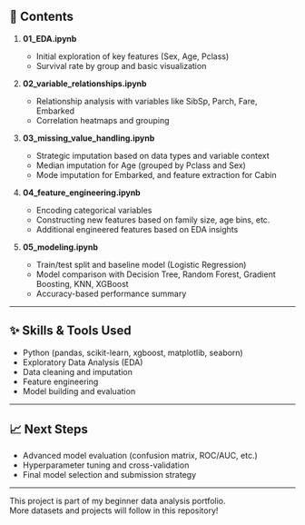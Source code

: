 ## 📌 Contents

1. **01_EDA.ipynb**  
   - Initial exploration of key features (Sex, Age, Pclass)  
   - Survival rate by group and basic visualization

2. **02_variable_relationships.ipynb**  
   - Relationship analysis with variables like SibSp, Parch, Fare, Embarked  
   - Correlation heatmaps and grouping

3. **03_missing_value_handling.ipynb**  
   - Strategic imputation based on data types and variable context  
   - Median imputation for Age (grouped by Pclass and Sex)  
   - Mode imputation for Embarked, and feature extraction for Cabin

4. **04_feature_engineering.ipynb**  
   - Encoding categorical variables  
   - Constructing new features based on family size, age bins, etc.  
   - Additional engineered features based on EDA insights

5. **05_modeling.ipynb**  
   - Train/test split and baseline model (Logistic Regression)  
   - Model comparison with Decision Tree, Random Forest, Gradient Boosting, KNN, XGBoost  
   - Accuracy-based performance summary

---

## ✨ Skills & Tools Used

- Python (pandas, scikit-learn, xgboost, matplotlib, seaborn)
- Exploratory Data Analysis (EDA)
- Data cleaning and imputation
- Feature engineering
- Model building and evaluation

---

## 📈 Next Steps

- Advanced model evaluation (confusion matrix, ROC/AUC, etc.)
- Hyperparameter tuning and cross-validation
- Final model selection and submission strategy

---

This project is part of my beginner data analysis portfolio.  
More datasets and projects will follow in this repository!
